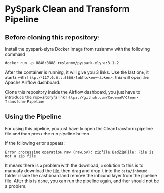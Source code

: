 # PySpark Clean and Transform Pipeline

## Before cloning this repository:
Install the pyspark-elyra Docker Image from ruslanmv with the following command
```
docker run -p 8888:8888 ruslanmv/pyspark-elyra:3.1.2
```
After the container is running, it will give you 3 links. Use the last one, it starts with `http://127.0.0.1:8888/lab?token=<token>`, this will open the Apache Airflow dashboard.

Clone this repository inside the Airflow dashboard, you just have to introduce the repository's link `https://github.com/CadenaR/Clean-Transform-Pipeline`

## Using the Pipeline
For using this pipeline, you just have to open the CleanTransform.pipeline file and then press the run pipeline button.

If the following error appears:
```
Error processing operation raw (raw.py): zipfile.BadZipFile: File is not a zip file
```
It means there is a problem with the download, a solution to this is to manually download the <a href="https://drive.google.com/file/d/1vDvkbR3RkDhJAmqfCRgcdv5nVPFEXQis/view?usp=sharing" target="_blank">file</a>, then drag and drop it into the `data/inbound` folder inside the dashboard and remove the inbound layer from the pipeline file.
After this is done, you can run the pipeline again, and ther should not be a problem.
